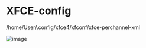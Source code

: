 # XFCE-config
/home/User/.config/xfce4/xfconf/xfce-perchannel-xml



![image](https://user-images.githubusercontent.com/62830326/212066096-6b01fed0-0a3c-4b35-8227-1873c98e0bcd.png)
